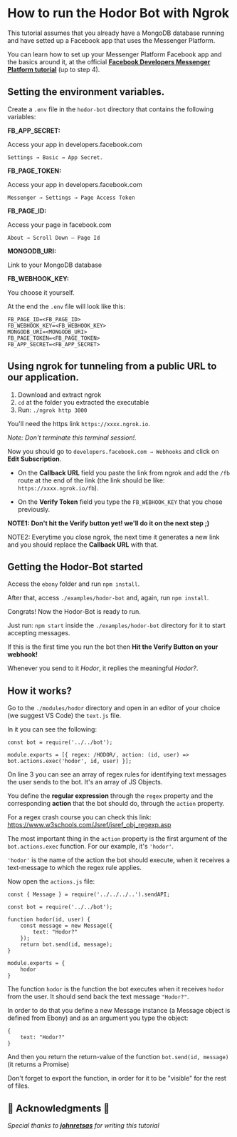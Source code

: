 # How to run the Hodor Bot with Ngrok

This tutorial assumes that you already have a MongoDB database running and have setted up a Facebook app that uses the Messenger Platform. 

You can learn how to set up your Messenger Platform Facebook app and the basics around it, at the official [**Facebook Developers Messenger Platform tutorial**](https://developers.facebook.com/docs/messenger-platform/getting-started) (up to step 4).
## Setting the environment variables.

Create a `.env` file in the `hodor-bot` directory that contains the following 	variables:

**FB_APP_SECRET:**

Access your app in developers.facebook.com

`Settings → Basic → App Secret.`

**FB_PAGE_TOKEN:**
	
Access your app in developers.facebook.com

`Messenger → Settings → Page Access Token`

**FB_PAGE_ID:**

Access your page in facebook.com

`About → Scroll Down – Page Id`

**MONGODB_URI:**

Link to your MongoDB database

**FB_WEBHOOK_KEY:**

You choose it yourself.

At the end the `.env` file will look like this:

```
FB_PAGE_ID=<FB_PAGE_ID>
FB_WEBHOOK_KEY=<FB_WEBHOOK_KEY>
MONGODB_URI=<MONGODB_URI>
FB_PAGE_TOKEN=<FB_PAGE_TOKEN>
FB_APP_SECRET=<FB_APP_SECRET>
```

## Using ngrok for tunneling from a public URL to our application.

1. Download and extract ngrok 
2. `cd` at the folder you extracted the executable
3. Run: `./ngrok http 3000` 

You'll need the https link `https://xxxx.ngrok.io`. 

*Note: Don't terminate this terminal session!.* 

Now you should go to `developers.facebook.com → Webhooks` and click on **Edit Subscription**.

* On the **Callback URL** field you paste the link from ngrok and add the `/fb` route at the end of the link (the link should be like: `https://xxxx.ngrok.io/fb`). 

* On the **Verify Token** field you type the `FB_WEBHOOK_KEY` that you chose previously.

**NOTE1: Don't hit the Verify button yet! we'll do it on the next step ;)**

NOTE2: Everytime you close ngrok, the next time it generates a new link and you should replace the **Callback URL** with that.

## Getting the Hodor-Bot started

Access the `ebony` folder and run `npm install`. 

After that, access `./examples/hodor-bot` and, again, run `npm install`. 

Congrats! Now the Hodor-Bot is ready to run. 

Just run: `npm start` inside the `./examples/hodor-bot` directory for it to start accepting messages.

If this is the first time you run the bot then **Hit the Verify Button on your webhook!**

Whenever you send to it _Hodor_, it replies the meaningful _Hodor?_.

## How it works?

Go to the `./modules/hodor` directory and open in an editor of your choice (we suggest VS Code) the `text.js` file. 

In it you can see the following: 

```
const bot = require('../../bot');

module.exports = [{ regex: /HODOR/, action: (id, user) => bot.actions.exec('hodor', id, user) }];
```

On line 3 you can see an array of regex rules for identifying text messages the user sends to the bot. It's an array of JS Objects. 

You define the **regular expression** through the `regex` property and the corresponding **action** that the bot should do, through the `action` property.

For a regex crash course you can check this link:
https://www.w3schools.com/Jsref/jsref_obj_regexp.asp 

The most important thing in the `action` property is the first argument of the `bot.actions.exec` function. For our example, it's `'hodor'`. 
	
`'hodor'` is the name of the action the bot should execute, when it receives a text-message to which the regex rule applies.

Now open the `actions.js` file: 

```
const { Message } = require('../../../..').sendAPI;

const bot = require('../../bot');

function hodor(id, user) {
    const message = new Message({
        text: "Hodor?"
    });
    return bot.send(id, message);
}

module.exports = {
    hodor
}
```

The function `hodor` is the function the bot executes when it receives `hodor` from the user. It should send back the text message `"Hodor?"`. 

In order to do that you define a new Message instance (a Message object is defined from Ebony) and as an argument you type the object: 

```
{
	text: "Hodor?"
}
```

And then you return the return-value of the function `bot.send(id, message)` (it returns a Promise)

Don't forget to export the function, in order for it to be "visible" for the rest of files.

## :clap: Acknowledgments :clap:
_Special thanks to [**johnretsas**](https://github.com/johnretsas) for writing this tutorial_